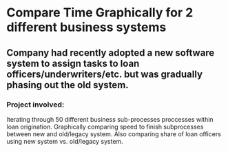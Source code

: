 # Compare Time Graphically for 2 different business systems
## Company had recently adopted a new software system to assign tasks to loan officers/underwriters/etc. but was gradually phasing out the old system. 
### Project involved:
 Iterating through 50 different business sub-processes proccesses within loan origination. 
 Graphically comparing speed to finish subprocesses between new and old/legacy system. 
 Also comparing share of loan officers using new system vs. old/legacy system. 
 
